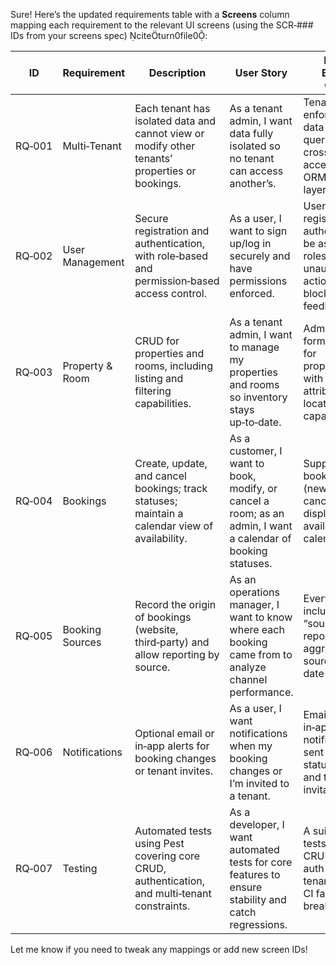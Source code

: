 Sure! Here’s the updated requirements table with a **Screens** column mapping each requirement to the relevant UI screens (using the SCR‑### IDs from your screens spec) citeturn0file0:

| ID      | Requirement       | Description                                                                                             | User Story                                                                                                 | Expected Behavior / Outcome                                                                                                       | Type            | Status   | Screens                                                              |
|---------|-------------------|---------------------------------------------------------------------------------------------------------|------------------------------------------------------------------------------------------------------------|-----------------------------------------------------------------------------------------------------------------------------------|-----------------|----------|----------------------------------------------------------------------|
| RQ‑001  | Multi‑Tenant      | Each tenant has isolated data and cannot view or modify other tenants’ properties or bookings.         | As a tenant admin, I want data fully isolated so no tenant can access another’s.                          | Tenant scoping enforced on every data query/operation; cross‑tenant access blocked at ORM and UI layers.                          | Functional      | Planned  | Dashboard (SCR‑002), Property List (SCR‑004), Booking Form (SCR‑003)  |
| RQ‑002  | User Management   | Secure registration and authentication, with role‑based and permission‑based access control.            | As a user, I want to sign up/log in securely and have permissions enforced.                                | Users can register, authenticate, and be assigned roles/permissions; unauthorized actions are blocked with feedback.               | Functional      | Planned  | Login (SCR‑001), Registration (SCR‑006)                                |
| RQ‑003  | Property & Room   | CRUD for properties and rooms, including listing and filtering capabilities.                            | As a tenant admin, I want to manage my properties and rooms so inventory stays up‑to‑date.                 | Admin UI provides forms and listings for properties/rooms, with filters by attributes (e.g., location, capacity).                 | Functional      | Planned  | Property List (SCR‑004), Property Detail (SCR‑007)                     |
| RQ‑004  | Bookings          | Create, update, and cancel bookings; track statuses; maintain a calendar view of availability.          | As a customer, I want to book, modify, or cancel a room; as an admin, I want a calendar of booking statuses. | Supports full booking lifecycle (new, update, cancel) and displays availability in calendar UI.                                    | Functional      | Planned  | Booking Form (SCR‑003), Dashboard (SCR‑002 - calendar view)            |
| RQ‑005  | Booking Sources   | Record the origin of bookings (website, third‑party) and allow reporting by source.                    | As an operations manager, I want to know where each booking came from to analyze channel performance.      | Every booking includes a “source” field; reports can aggregate by source type and date range.                                      | Functional      | Planned  | Booking Form (SCR‑003), Reporting Screen (SCR‑008)                     |
| RQ‑006  | Notifications     | Optional email or in‑app alerts for booking changes or tenant invites.                                  | As a user, I want notifications when my booking changes or I’m invited to a tenant.                       | Email and/or in‑app notifications are sent on booking status changes and tenant invitation events.                                 | Functional      | Planned  | Notifications (SCR‑005)                                                |
| RQ‑007  | Testing           | Automated tests using Pest covering core CRUD, authentication, and multi‑tenant constraints.            | As a developer, I want automated tests for core features to ensure stability and catch regressions.        | A suite of Pest tests verifies CRUD operations, auth flows, and tenant isolation; CI fails if any test breaks.                     | Non‑functional  | Planned  | N/A                                                                   |

Let me know if you need to tweak any mappings or add new screen IDs!
